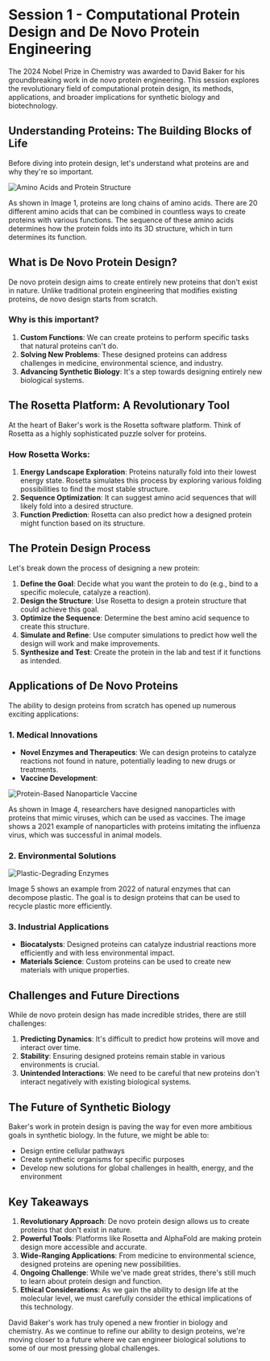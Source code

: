 # Session 1 - Computational Protein Design and De Novo Protein Engineering

The 2024 Nobel Prize in Chemistry was awarded to David Baker for his groundbreaking work in de novo protein engineering. This session explores the revolutionary field of computational protein design, its methods, applications, and broader implications for synthetic biology and biotechnology.

## Understanding Proteins: The Building Blocks of Life

Before diving into protein design, let's understand what proteins are and why they're so important.

![Amino Acids and Protein Structure](figs/fig1_ke_en_24_A.jpeg)

As shown in Image 1, proteins are long chains of amino acids. There are 20 different amino acids that can be combined in countless ways to create proteins with various functions. The sequence of these amino acids determines how the protein folds into its 3D structure, which in turn determines its function.

## What is De Novo Protein Design?

De novo protein design aims to create entirely new proteins that don't exist in nature. Unlike traditional protein engineering that modifies existing proteins, de novo design starts from scratch.

### Why is this important?

1. **Custom Functions**: We can create proteins to perform specific tasks that natural proteins can't do.
2. **Solving New Problems**: These designed proteins can address challenges in medicine, environmental science, and industry.
3. **Advancing Synthetic Biology**: It's a step towards designing entirely new biological systems.

## The Rosetta Platform: A Revolutionary Tool

At the heart of Baker's work is the Rosetta software platform. Think of Rosetta as a highly sophisticated puzzle solver for proteins.

### How Rosetta Works:

1. **Energy Landscape Exploration**: Proteins naturally fold into their lowest energy state. Rosetta simulates this process by exploring various folding possibilities to find the most stable structure.
2. **Sequence Optimization**: It can suggest amino acid sequences that will likely fold into a desired structure.
3. **Function Prediction**: Rosetta can also predict how a designed protein might function based on its structure.

## The Protein Design Process

Let's break down the process of designing a new protein:

1. **Define the Goal**: Decide what you want the protein to do (e.g., bind to a specific molecule, catalyze a reaction).
2. **Design the Structure**: Use Rosetta to design a protein structure that could achieve this goal.
3. **Optimize the Sequence**: Determine the best amino acid sequence to create this structure.
4. **Simulate and Refine**: Use computer simulations to predict how well the design will work and make improvements.
5. **Synthesize and Test**: Create the protein in the lab and test if it functions as intended.

## Applications of De Novo Proteins

The ability to design proteins from scratch has opened up numerous exciting applications:

### 1. Medical Innovations

- **Novel Enzymes and Therapeutics**: We can design proteins to catalyze reactions not found in nature, potentially leading to new drugs or treatments.
- **Vaccine Development**:

![Protein-Based Nanoparticle Vaccine](figs/fig4_ke_en_24.jpeg)

As shown in Image 4, researchers have designed nanoparticles with proteins that mimic viruses, which can be used as vaccines. The image shows a 2021 example of nanoparticles with proteins imitating the influenza virus, which was successful in animal models.

### 2. Environmental Solutions

![Plastic-Degrading Enzymes](figs/fig5_ke_en_24.jpeg)

Image 5 shows an example from 2022 of natural enzymes that can decompose plastic. The goal is to design proteins that can be used to recycle plastic more efficiently.

### 3. Industrial Applications

- **Biocatalysts**: Designed proteins can catalyze industrial reactions more efficiently and with less environmental impact.
- **Materials Science**: Custom proteins can be used to create new materials with unique properties.

## Challenges and Future Directions

While de novo protein design has made incredible strides, there are still challenges:

1. **Predicting Dynamics**: It's difficult to predict how proteins will move and interact over time.
2. **Stability**: Ensuring designed proteins remain stable in various environments is crucial.
3. **Unintended Interactions**: We need to be careful that new proteins don't interact negatively with existing biological systems.

## The Future of Synthetic Biology

Baker's work in protein design is paving the way for even more ambitious goals in synthetic biology. In the future, we might be able to:

- Design entire cellular pathways
- Create synthetic organisms for specific purposes
- Develop new solutions for global challenges in health, energy, and the environment

## Key Takeaways

1. **Revolutionary Approach**: De novo protein design allows us to create proteins that don't exist in nature.
2. **Powerful Tools**: Platforms like Rosetta and AlphaFold are making protein design more accessible and accurate.
3. **Wide-Ranging Applications**: From medicine to environmental science, designed proteins are opening new possibilities.
4. **Ongoing Challenge**: While we've made great strides, there's still much to learn about protein design and function.
5. **Ethical Considerations**: As we gain the ability to design life at the molecular level, we must carefully consider the ethical implications of this technology.

David Baker's work has truly opened a new frontier in biology and chemistry. As we continue to refine our ability to design proteins, we're moving closer to a future where we can engineer biological solutions to some of our most pressing global challenges.
